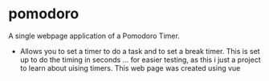 # pomodoro
A single webpage application of a Pomodoro Timer. 
- Allows you to set a timer to do a task and to set a break timer. 
This is set up to do the timing in seconds ... for easier testing, as this i just a project to learn about uising timers. 
This web page was created using vue
